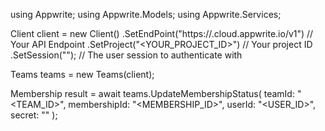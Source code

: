 using Appwrite;
using Appwrite.Models;
using Appwrite.Services;

Client client = new Client()
    .SetEndPoint("https://<REGION>.cloud.appwrite.io/v1") // Your API Endpoint
    .SetProject("<YOUR_PROJECT_ID>") // Your project ID
    .SetSession(""); // The user session to authenticate with

Teams teams = new Teams(client);

Membership result = await teams.UpdateMembershipStatus(
    teamId: "<TEAM_ID>",
    membershipId: "<MEMBERSHIP_ID>",
    userId: "<USER_ID>",
    secret: "<SECRET>"
);